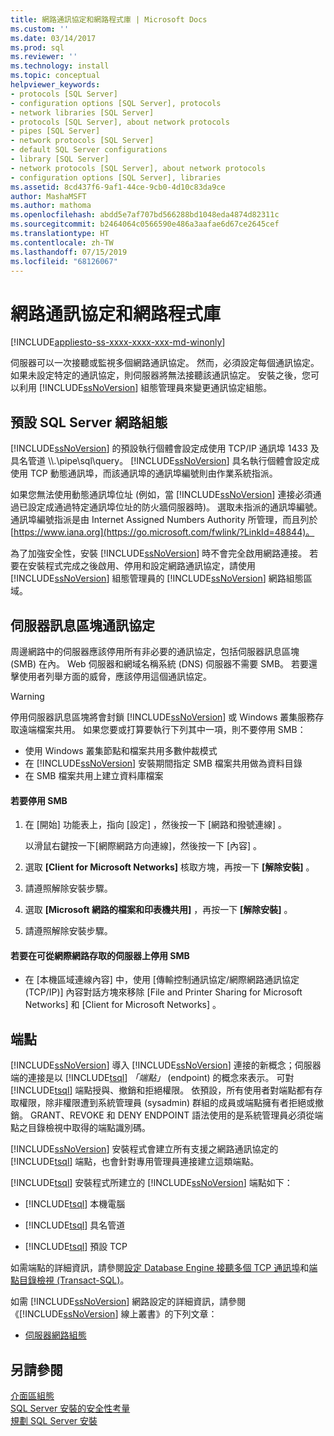 ```yaml
---
title: 網路通訊協定和網路程式庫 | Microsoft Docs
ms.custom: ''
ms.date: 03/14/2017
ms.prod: sql
ms.reviewer: ''
ms.technology: install
ms.topic: conceptual
helpviewer_keywords:
- protocols [SQL Server]
- configuration options [SQL Server], protocols
- network libraries [SQL Server]
- protocols [SQL Server], about network protocols
- pipes [SQL Server]
- network protocols [SQL Server]
- default SQL Server configurations
- library [SQL Server]
- network protocols [SQL Server], about network protocols
- configuration options [SQL Server], libraries
ms.assetid: 8cd437f6-9af1-44ce-9cb0-4d10c83da9ce
author: MashaMSFT
ms.author: mathoma
ms.openlocfilehash: abdd5e7af707bd566288bd1048eda4874d82311c
ms.sourcegitcommit: b2464064c0566590e486a3aafae6d67ce2645cef
ms.translationtype: HT
ms.contentlocale: zh-TW
ms.lasthandoff: 07/15/2019
ms.locfileid: "68126067"
---
```

# <a name="network-protocols-and-network-libraries"></a>網路通訊協定和網路程式庫
[!INCLUDE[appliesto-ss-xxxx-xxxx-xxx-md-winonly](../../includes/appliesto-ss-xxxx-xxxx-xxx-md-winonly.md)]

  伺服器可以一次接聽或監視多個網路通訊協定。 然而，必須設定每個通訊協定。 如果未設定特定的通訊協定，則伺服器將無法接聽該通訊協定。 安裝之後，您可以利用 [!INCLUDE[ssNoVersion](../../includes/ssnoversion-md.md)] 組態管理員來變更通訊協定組態。  
  
## <a name="default-sql-server-network-configuration"></a>預設 SQL Server 網路組態  
 [!INCLUDE[ssNoVersion](../../includes/ssnoversion-md.md)] 的預設執行個體會設定成使用 TCP/IP 通訊埠 1433 及具名管道 \\\\.\pipe\sql\query。 [!INCLUDE[ssNoVersion](../../includes/ssnoversion-md.md)] 具名執行個體會設定成使用 TCP 動態通訊埠，而該通訊埠的通訊埠編號則由作業系統指派。  
  
 如果您無法使用動態通訊埠位址 (例如，當 [!INCLUDE[ssNoVersion](../../includes/ssnoversion-md.md)] 連接必須通過已設定成通過特定通訊埠位址的防火牆伺服器時)。 選取未指派的通訊埠編號。 通訊埠編號指派是由 Internet Assigned Numbers Authority 所管理，而且列於 [https://www.iana.org](https://go.microsoft.com/fwlink/?LinkId=48844)。  
  
 為了加強安全性，安裝 [!INCLUDE[ssNoVersion](../../includes/ssnoversion-md.md)] 時不會完全啟用網路連接。 若要在安裝程式完成之後啟用、停用和設定網路通訊協定，請使用 [!INCLUDE[ssNoVersion](../../includes/ssnoversion-md.md)] 組態管理員的 [!INCLUDE[ssNoVersion](../../includes/ssnoversion-md.md)] 網路組態區域。  
  
## <a name="server-message-block-protocol"></a>伺服器訊息區塊通訊協定  
 周邊網路中的伺服器應該停用所有非必要的通訊協定，包括伺服器訊息區塊 (SMB) 在內。 Web 伺服器和網域名稱系統 (DNS) 伺服器不需要 SMB。 若要還擊使用者列舉方面的威脅，應該停用這個通訊協定。  
  
> [!WARNING]
>  停用伺服器訊息區塊將會封鎖 [!INCLUDE[ssNoVersion](../../includes/ssnoversion-md.md)] 或 Windows 叢集服務存取遠端檔案共用。 如果您要或打算要執行下列其中一項，則不要停用 SMB：  
> 
>  -   使用 Windows 叢集節點和檔案共用多數仲裁模式  
> -   在 [!INCLUDE[ssNoVersion](../../includes/ssnoversion-md.md)] 安裝期間指定 SMB 檔案共用做為資料目錄  
> -   在 SMB 檔案共用上建立資料庫檔案  
  
#### <a name="to-disable-smb"></a>若要停用 SMB  
  
1.  在 [開始]  功能表上，指向 [設定]  ，然後按一下 [網路和撥號連線]  。  
  
     以滑鼠右鍵按一下[網際網路方向連線]，然後按一下 [內容]  。  
  
2.  選取 **[Client for Microsoft Networks]** 核取方塊，再按一下 **[解除安裝]** 。  
  
3.  請遵照解除安裝步驟。  
  
4.  選取 **[Microsoft 網路的檔案和印表機共用]** ，再按一下 **[解除安裝]** 。  
  
5.  請遵照解除安裝步驟。  
  
#### <a name="to-disable-smb-on-servers-accessible-from-the-internet"></a>若要在可從網際網路存取的伺服器上停用 SMB  
  
-   在 [本機區域連線內容] 中，使用 [傳輸控制通訊協定/網際網路通訊協定 (TCP/IP)]  內容對話方塊來移除 [File and Printer Sharing for Microsoft Networks]  和 [Client for Microsoft Networks]  。  
  
## <a name="endpoints"></a>端點  
 [!INCLUDE[ssNoVersion](../../includes/ssnoversion-md.md)] 導入 [!INCLUDE[ssNoVersion](../../includes/ssnoversion-md.md)] 連接的新概念；伺服器端的連接是以 [!INCLUDE[tsql](../../includes/tsql-md.md)] *「端點」* (endpoint) 的概念來表示。 可對 [!INCLUDE[tsql](../../includes/tsql-md.md)] 端點授與、撤銷和拒絕權限。 依預設，所有使用者對端點都有存取權限，除非權限遭到系統管理員 (sysadmin) 群組的成員或端點擁有者拒絕或撤銷。 GRANT、REVOKE 和 DENY ENDPOINT 語法使用的是系統管理員必須從端點之目錄檢視中取得的端點識別碼。  
  
 [!INCLUDE[ssNoVersion](../../includes/ssnoversion-md.md)] 安裝程式會建立所有支援之網路通訊協定的 [!INCLUDE[tsql](../../includes/tsql-md.md)] 端點，也會針對專用管理員連接建立這類端點。  
  
 [!INCLUDE[tsql](../../includes/tsql-md.md)] 安裝程式所建立的 [!INCLUDE[ssNoVersion](../../includes/ssnoversion-md.md)] 端點如下：  
  
-   [!INCLUDE[tsql](../../includes/tsql-md.md)] 本機電腦  
  
-   [!INCLUDE[tsql](../../includes/tsql-md.md)] 具名管道  
  
-   [!INCLUDE[tsql](../../includes/tsql-md.md)] 預設 TCP  
  
 如需端點的詳細資訊，請參閱[設定 Database Engine 接聽多個 TCP 通訊埠](../../database-engine/configure-windows/configure-the-database-engine-to-listen-on-multiple-tcp-ports.md)和[端點目錄檢視 &#40;Transact-SQL&#41;](../../relational-databases/system-catalog-views/endpoints-catalog-views-transact-sql.md)。  
  
 如需 [!INCLUDE[ssNoVersion](../../includes/ssnoversion-md.md)] 網路設定的詳細資訊，請參閱《[!INCLUDE[ssNoVersion](../../includes/ssnoversion-md.md)] 線上叢書》的下列文章：  
  
-   [伺服器網路組態](../../database-engine/configure-windows/server-network-configuration.md)  
  
## <a name="see-also"></a>另請參閱  
 [介面區組態](../../relational-databases/security/surface-area-configuration.md)   
 [SQL Server 安裝的安全性考量](../../sql-server/install/security-considerations-for-a-sql-server-installation.md)   
 [規劃 SQL Server 安裝](../../sql-server/install/planning-a-sql-server-installation.md)  
  
  
